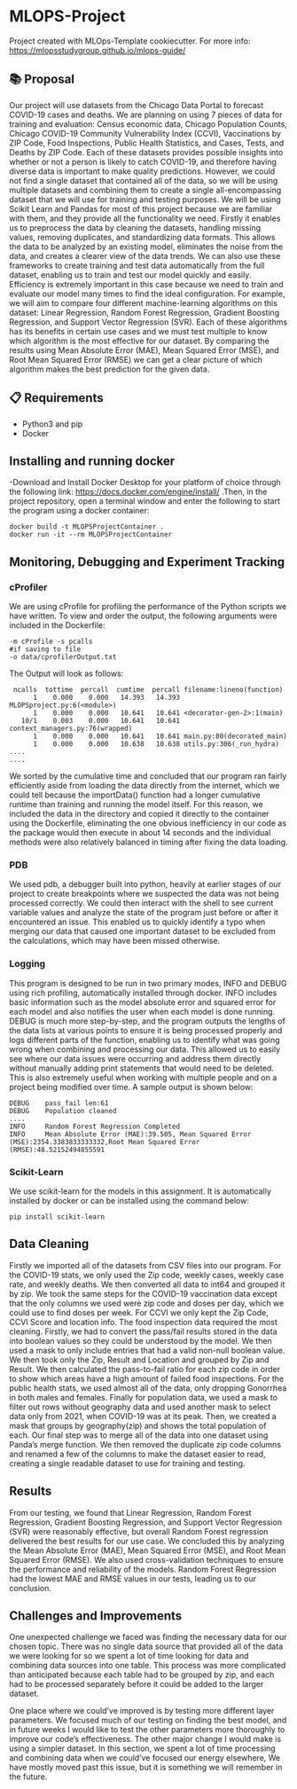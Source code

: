 # MLOPS-Project

Project created with MLOps-Template cookiecutter. For more info: https://mlopsstudygroup.github.io/mlops-guide/

## 📚 Proposal

Our project will use datasets from the Chicago Data Portal to forecast COVID-19 cases and deaths. We are planning on using 7 pieces of data for training and evaluation: Census economic data, Chicago Population Counts, Chicago COVID-19 Community Vulnerability Index (CCVI), Vaccinations by ZIP Code, Food Inspections, Public Health Statistics, and Cases, Tests, and Deaths by ZIP Code. Each of these datasets provides possible insights into whether or not a person is likely to catch COVID-19, and therefore having diverse data is important to make quality predictions. However, we could not find a single dataset that contained all of the data, so we will be using multiple datasets and combining them to create a single all-encompassing dataset that we will use for training and testing purposes. We will be using Scikit Learn and Pandas for most of this project because we are familiar with them, and they provide all the functionality we need. Firstly it enables us to preprocess the data by cleaning the datasets, handling missing values, removing duplicates, and standardizing data formats. This allows the data to be analyzed by an existing model, eliminates the noise from the data, and creates a clearer view of the data trends. We can also use these frameworks to create training and test data automatically from the full dataset, enabling us to train and test our model quickly and easily. Efficiency is extremely important in this case because we need to train and evaluate our model many times to find the ideal configuration. For example, we will aim to compare four different machine-learning algorithms on this dataset: Linear Regression, Random Forest Regression, Gradient Boosting Regression, and Support Vector Regression (SVR). Each of these algorithms has its benefits in certain use cases and we must test multiple to know which algorithm is the most effective for our dataset. By comparing the results using Mean Absolute Error (MAE), Mean Squared Error (MSE), and Root Mean Squared Error (RMSE) we can get a clear picture of which algorithm makes the best prediction for the given data.


## 📋 Requirements

* Python3 and pip
* Docker


## Installing and running docker
-Download and Install Docker Desktop for your platform of choice through the following link: https://docs.docker.com/engine/install/ .Then, in the project repository, open a terminal window and enter the following to start the program using a docker container:
```
docker build -t MLOPSProjectContainer .
docker run -it --rm MLOPSProjectContainer
```
## Monitoring, Debugging and Experiment Tracking
### cProfiler
We are using cProfile for profiling the performance of the Python scripts we have written. To view and order the output, the following arguments were included in the Dockerfile:
```
-m cProfile -s pcalls
#if saving to file
-o data/cprofilerOutput.txt 
```
The Output will look as follows:
```
 ncalls  tottime  percall  cumtime  percall filename:lineno(function)
      1    0.000    0.000   14.393   14.393 MLOPSproject.py:6(<module>)
      1    0.000    0.000   10.641   10.641 <decorator-gen-2>:1(main)
   10/1    0.003    0.000   10.641   10.641 context_managers.py:76(wrapped)
      1    0.000    0.000   10.641   10.641 main.py:80(decorated_main)
      1    0.000    0.000   10.638   10.638 utils.py:306(_run_hydra)
....
....
```
We sorted by the cumulative time and concluded that our program ran fairly efficiently aside from loading the data directly from the internet, which we could tell because the importData() function had a longer cumulative runtime than training and running the model itself. For this reason, we included the data in the directory and copied it directly to the container using the Dockerfile, eliminating the one obvious inefficiency in our code as the package would then execute in about 14 seconds and the individual methods were also relatively balanced in timing after fixing the data loading. 
### PDB
We used pdb, a debugger built into python, heavily at earlier stages of our project to create breakpoints where we suspected the data was not being processed correctly. We could then interact with the shell to see current variable values and analyze the state of the program just before or after it encountered an issue. This enabled us to quickly identify a typo when merging our data that caused one important dataset to be excluded from the calculations, which may have been missed otherwise.
### Logging
This program is designed to be run in two primary modes, INFO and DEBUG using rich profiling, automatically installed through docker. INFO includes basic information such as the model absolute error and squared error for each model and also notifies the user when each model is done running. DEBUG is much more step-by-step, and the program outputs the lengths of the data lists at various points to ensure it is being processed properly and logs different parts of the function, enabling us to identify what was going wrong when combining and processing our data. This allowed us to easily see where our data issues were occurring and address them directly without manually adding print statements that would need to be deleted. This is also extremely useful when working with multiple people and on a project being modified over time. A sample output is shown below:
```
DEBUG    pass_fail len:61
DEBUG    Population cleaned
....
INFO     Random Forest Regression Completed
INFO     Mean Absolute Error (MAE):39.505, Mean Squared Error (MSE):2354.3383833333332,Root Mean Squared Error (RMSE):48.52152494855591   
```

### Scikit-Learn
We use scikit-learn for the models in this assignment. It is automatically installed by docker or can be installed using the command below:
```
pip install scikit-learn
```

## Data Cleaning

Firstly we imported all of the datasets from CSV files into our program. For the COVID-19 stats, we only used the Zip code, weekly cases, weekly case rate, and weekly deaths. We then converted all data to int64 and grouped it by zip. We took the same steps for the COVID-19 vaccination data except that the only columns we used were zip code and doses per day, which we could use to find doses per week. For CCVI we only kept the Zip Code, CCVI Score and location info. The food inspection data required the most cleaning. Firstly, we had to convert the pass/fail results stored in the data into boolean values so they could be understood by the model. We then used a mask to only include entries that had a valid non-null boolean value. We then took only the Zip, Result and Location and grouped by Zip and Result. We then calculated the pass-to-fail ratio for each zip code in order to show which areas have a high amount of failed food inspections. For the public health stats, we used almost all of the data, only dropping Gonorrhea in both males and females. Finally for population data, we used a mask to filter out rows without geography data and used another mask to select data only from 2021, when COVID-19 was at its peak. Then, we created a mask that groups by geography(zip) and shows the total population of each. Our final step was to merge all of the data into one dataset using Panda’s merge function. We then removed the duplicate zip code columns and renamed a few of the columns to make the dataset easier to read, creating a single readable dataset to use for training and testing.

## Results

From our testing, we found that Linear Regression, Random Forest Regression, Gradient Boosting Regression, and Support Vector Regression (SVR) were reasonably effective, but overall Random Forest regression delivered the best results for our use case. We concluded this by analyzing the Mean Absolute Error (MAE), Mean Squared Error (MSE), and Root Mean Squared Error (RMSE). We also used cross-validation techniques to ensure the performance and reliability of the models. Random Forest Regression had the lowest MAE and RMSE values in our tests, leading us to our conclusion.


## Challenges and Improvements

One unexpected challenge we faced was finding the necessary data for our chosen topic. There was no single data source that provided all of the data we were looking for so we spent a lot of time looking for data and combining data sources into one table. This process was more complicated than anticipated because each table had to be grouped by zip, and each had to be processed separately before it could be added to the larger dataset. 

One place where we could’ve improved is by testing more different layer parameters. We focused much of our testing on finding the best model, and in future weeks I would like to test the other parameters more thoroughly to improve our code’s effectiveness. The other major change I would make is using a simpler dataset. In this section, we spent a lot of time processing and combining data when we could’ve focused our energy elsewhere, We have mostly moved past this issue, but it is something we will remember in the future.
